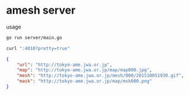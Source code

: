 amesh server
===============

usage

```sh
go run server/main.go
```

```sh
curl ":4010?pretty=true"
```

```json
{
	"url": "http://tokyo-ame.jwa.or.jp",
	"map": "http://tokyo-ame.jwa.or.jp/map/map000.jpg",
	"mesh": "http://tokyo-ame.jwa.or.jp/mesh/000/201510051930.gif",
	"mask": "http://tokyo-ame.jwa.or.jp/map/msk000.png"
}
```
